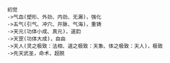 	初觉
	->气血(塑形、外劲、内劲、无漏)，强化
	->五气(引气、冲穴、开脉、气海)，重铸
	->天元(功体小成、真元)，道韵
	->天罡(功体大成)，自由
	->天人(灵之极致：法相、道之极致：天象、体之极致：天人)，极致
	->先天武圣，命术，超脱